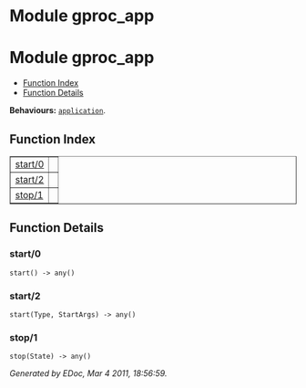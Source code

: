 Module gproc_app
================


<h1>Module gproc_app</h1>

* [Function Index](#index)
* [Function Details](#functions)






__Behaviours:__ [`application`](application.md).

<h2><a name="index">Function Index</a></h2>



<table width="100%" border="1" cellspacing="0" cellpadding="2" summary="function index"><tr><td valign="top"><a href="#start-0">start/0</a></td><td></td></tr><tr><td valign="top"><a href="#start-2">start/2</a></td><td></td></tr><tr><td valign="top"><a href="#stop-1">stop/1</a></td><td></td></tr></table>


<a name="functions"></a>


<h2>Function Details</h2>


<a name="start-0"></a>


<h3>start/0</h3>





`start() -> any()`


<a name="start-2"></a>


<h3>start/2</h3>





`start(Type, StartArgs) -> any()`


<a name="stop-1"></a>


<h3>stop/1</h3>





`stop(State) -> any()`



_Generated by EDoc, Mar 4 2011, 18:56:59._